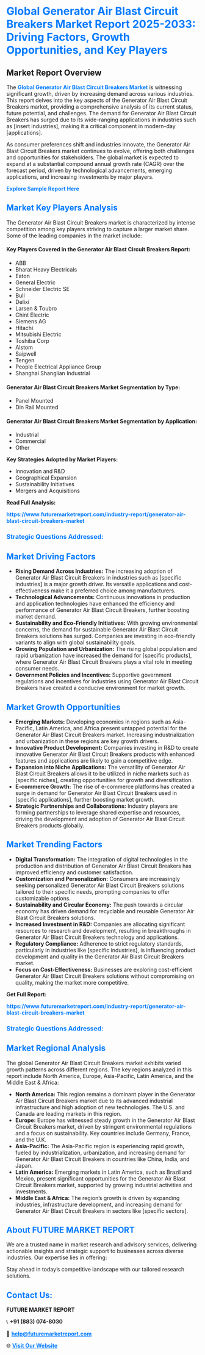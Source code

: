 <h1 style="color: #007BFF;">Global Generator Air Blast Circuit Breakers Market Report 2025-2033: Driving Factors, Growth Opportunities, and Key Players</h1>

<section id="overview">
<h2>Market Report Overview</h2>
<p>The <a href="https://www.futuremarketreport.com/industry-report/generator-air-blast-circuit-breakers-market" style="color: #007BFF; text-decoration: none;"><strong>Global Generator Air Blast Circuit Breakers Market</strong></a> is witnessing significant growth, driven by increasing demand across various industries. This report delves into the key aspects of the Generator Air Blast Circuit Breakers market, providing a comprehensive analysis of its current status, future potential, and challenges. The demand for Generator Air Blast Circuit Breakers has surged due to its wide-ranging applications in industries such as [insert industries], making it a critical component in modern-day [applications].</p>
<p>As consumer preferences shift and industries innovate, the Generator Air Blast Circuit Breakers market continues to evolve, offering both challenges and opportunities for stakeholders. The global market is expected to expand at a substantial compound annual growth rate (CAGR) over the forecast period, driven by technological advancements, emerging applications, and increasing investments by major players.</p>
</section>

<section id="overview">
<p><a href="https://www.futuremarketreport.com/request-sample/reportId=90879" style="color: #007BFF; text-decoration: none;"><strong>Explore Sample Report Here</strong></a></p>
</section>

<section id="key-players">
<h2 style="color: #007BFF;">Market Key Players Analysis</h2>
<p>The Generator Air Blast Circuit Breakers market is characterized by intense competition among key players striving to capture a larger market share. Some of the leading companies in the market include:</p>
<h4>Key Players Covered in the Generator Air Blast Circuit Breakers Report:</h4>
<ul><li>ABB</li><li>Bharat Heavy Electricals</li><li>Eaton</li><li>General Electric</li><li>Schneider Electric SE</li><li>Bull</li><li>Delixi</li><li>Larsen &amp; Toubro</li><li>Chint Electric</li><li>Siemens AG</li><li>Hitachi</li><li>Mitsubishi Electric</li><li>Toshiba Corp</li><li>Alstom</li><li>Saipwell</li><li>Tengen</li><li>People Electrical Appliance Group</li><li>Shanghai Shanglian Industrial</li></ul>
<h4>Generator Air Blast Circuit Breakers Market Segmentation by Type:</h4>
<ul><li>Panel Mounted</li><li>Din Rail Mounted</li></ul>

<h4>Generator Air Blast Circuit Breakers Market Segmentation by Application:</h4>
<ul><li>Industrial</li><li>Commercial</li><li>Other</li></ul>
<p><strong>Key Strategies Adopted by Market Players:</strong></p>
<ul>
<li>Innovation and R&D</li>
<li>Geographical Expansion</li>
<li>Sustainability Initiatives</li>
<li>Mergers and Acquisitions</li>
</ul>
</section>

<section>
<p><strong>Read Full Analysis: </strong></p><a href="https://www.futuremarketreport.com/industry-report/generator-air-blast-circuit-breakers-market" style="color: #007BFF; text-decoration: none;"><strong>https://www.futuremarketreport.com/industry-report/generator-air-blast-circuit-breakers-market</strong></a>
<h3 style="color: #007BFF;">Strategic Questions Addressed:</h3>
</section>

<section id="driving-factors">
<h2 style="color: #007BFF;">Market Driving Factors</h2>
<ul>
<li><strong>Rising Demand Across Industries:</strong> The increasing adoption of Generator Air Blast Circuit Breakers in industries such as [specific industries] is a major growth driver. Its versatile applications and cost-effectiveness make it a preferred choice among manufacturers.</li>
<li><strong>Technological Advancements:</strong> Continuous innovations in production and application technologies have enhanced the efficiency and performance of Generator Air Blast Circuit Breakers, further boosting market demand.</li>
<li><strong>Sustainability and Eco-Friendly Initiatives:</strong> With growing environmental concerns, the demand for sustainable Generator Air Blast Circuit Breakers solutions has surged. Companies are investing in eco-friendly variants to align with global sustainability goals.</li>
<li><strong>Growing Population and Urbanization:</strong> The rising global population and rapid urbanization have increased the demand for [specific products], where Generator Air Blast Circuit Breakers plays a vital role in meeting consumer needs.</li>
<li><strong>Government Policies and Incentives:</strong> Supportive government regulations and incentives for industries using Generator Air Blast Circuit Breakers have created a conducive environment for market growth.</li>
</ul>
</section>

<section id="growth-opportunities">
<h2 style="color: #007BFF;">Market Growth Opportunities</h2>
<ul>
<li><strong>Emerging Markets:</strong> Developing economies in regions such as Asia-Pacific, Latin America, and Africa present untapped potential for the Generator Air Blast Circuit Breakers market. Increasing industrialization and urbanization in these regions are key growth drivers.</li>
<li><strong>Innovative Product Development:</strong> Companies investing in R&D to create innovative Generator Air Blast Circuit Breakers products with enhanced features and applications are likely to gain a competitive edge.</li>
<li><strong>Expansion into Niche Applications:</strong> The versatility of Generator Air Blast Circuit Breakers allows it to be utilized in niche markets such as [specific niches], creating opportunities for growth and diversification.</li>
<li><strong>E-commerce Growth:</strong> The rise of e-commerce platforms has created a surge in demand for Generator Air Blast Circuit Breakers used in [specific applications], further boosting market growth.</li>
<li><strong>Strategic Partnerships and Collaborations:</strong> Industry players are forming partnerships to leverage shared expertise and resources, driving the development and adoption of Generator Air Blast Circuit Breakers products globally.</li>
</ul>
</section>

<section id="trending-factors">
<h2 style="color: #007BFF;">Market Trending Factors</h2>
<ul>
<li><strong>Digital Transformation:</strong> The integration of digital technologies in the production and distribution of Generator Air Blast Circuit Breakers has improved efficiency and customer satisfaction.</li>
<li><strong>Customization and Personalization:</strong> Consumers are increasingly seeking personalized Generator Air Blast Circuit Breakers solutions tailored to their specific needs, prompting companies to offer customizable options.</li>
<li><strong>Sustainability and Circular Economy:</strong> The push towards a circular economy has driven demand for recyclable and reusable Generator Air Blast Circuit Breakers solutions.</li>
<li><strong>Increased Investment in R&D:</strong> Companies are allocating significant resources to research and development, resulting in breakthroughs in Generator Air Blast Circuit Breakers technology and applications.</li>
<li><strong>Regulatory Compliance:</strong> Adherence to strict regulatory standards, particularly in industries like [specific industries], is influencing product development and quality in the Generator Air Blast Circuit Breakers market.</li>
<li><strong>Focus on Cost-Effectiveness:</strong> Businesses are exploring cost-efficient Generator Air Blast Circuit Breakers solutions without compromising on quality, making the market more competitive.</li>
</ul>
</section>

<section>
<p><strong>Get Full Report: </strong></p><a href="https://www.futuremarketreport.com/industry-report/generator-air-blast-circuit-breakers-market" style="color: #007BFF; text-decoration: none;"><strong>https://www.futuremarketreport.com/industry-report/generator-air-blast-circuit-breakers-market</strong></a>
<h3 style="color: #007BFF;">Strategic Questions Addressed:</h3>
</section>


<section id="regional-analysis">
<h2 style="color: #007BFF;">Market Regional Analysis</h2>
<p>The global Generator Air Blast Circuit Breakers market exhibits varied growth patterns across different regions. The key regions analyzed in this report include North America, Europe, Asia-Pacific, Latin America, and the Middle East & Africa:</p>
<ul>
<li><strong>North America:</strong> This region remains a dominant player in the Generator Air Blast Circuit Breakers market due to its advanced industrial infrastructure and high adoption of new technologies. The U.S. and Canada are leading markets in this region.</li>
<li><strong>Europe:</strong> Europe has witnessed steady growth in the Generator Air Blast Circuit Breakers market, driven by stringent environmental regulations and a focus on sustainability. Key countries include Germany, France, and the U.K.</li>
<li><strong>Asia-Pacific:</strong> The Asia-Pacific region is experiencing rapid growth, fueled by industrialization, urbanization, and increasing demand for Generator Air Blast Circuit Breakers in countries like China, India, and Japan.</li>
<li><strong>Latin America:</strong> Emerging markets in Latin America, such as Brazil and Mexico, present significant opportunities for the Generator Air Blast Circuit Breakers market, supported by growing industrial activities and investments.</li>
<li><strong>Middle East & Africa:</strong> The region’s growth is driven by expanding industries, infrastructure development, and increasing demand for Generator Air Blast Circuit Breakers in sectors like [specific sectors].</li>
</ul>
</section>

<footer>
<h2 style="color: #007BFF;">About FUTURE MARKET REPORT</h2>
<p>We are a trusted name in market research and advisory services, delivering actionable insights and strategic support to businesses across diverse industries. Our expertise lies in offering:</p>

<p>Stay ahead in today’s competitive landscape with our tailored research solutions.</p>

<h2 style="color: #007BFF;">Contact Us:</h2>
<p><strong>FUTURE MARKET REPORT</strong></p>
<p>📞 <strong>+91 (883) 074-8030</strong></p>
<p>📧 <strong><a href="mailto:help@futuremarketreport.com" style="color: #007BFF;">help@futuremarketreport.com</a></strong></p>
<p>🌐 <strong><a href="https://www.futuremarketreport.com/" style="color: #007BFF;">Visit Our Website</a></strong></p>
</footer>